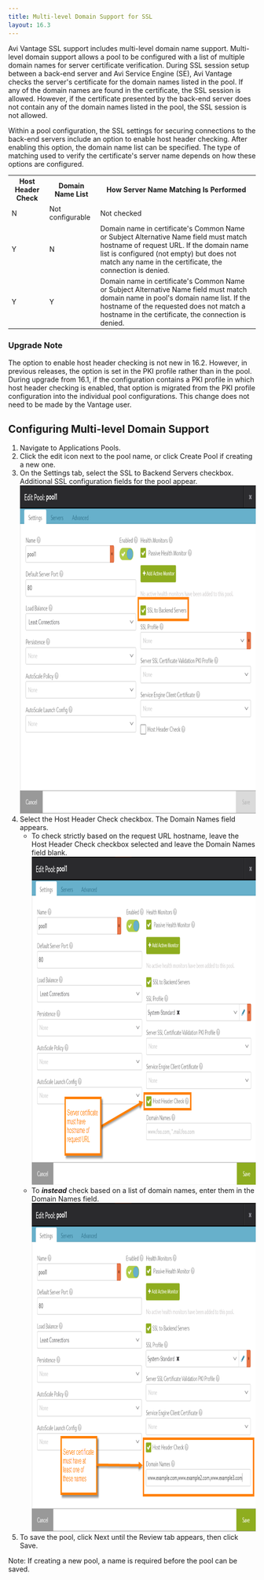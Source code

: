 ```yaml
---
title: Multi-level Domain Support for SSL
layout: 16.3
---
```

Avi Vantage SSL support includes multi-level domain name support. Multi-level domain support allows a pool to be configured with a list of multiple domain names for server certificate verification. During SSL session setup between a back-end server and Avi Service Engine (SE), Avi Vantage checks the server's certificate for the domain names listed in the pool. If any of the domain names are found in the certificate, the SSL session is allowed. However, if the certificate presented by the back-end server does not contain any of the domain names listed in the pool, the SSL session is not allowed.

Within a pool configuration, the SSL settings for securing connections to the back-end servers include an option to enable host header checking. After enabling this option, the domain name list can be specified. The type of matching used to verify the certificate's server name depends on how these options are configured.

<table class="table table table-bordered table-hover">  
<tbody>     
<tr>    
<th>Host Header Check
</th>
<th>Domain Name List
</th>
<th>How Server Name Matching Is Performed
</th>
</tr>
<tr>    
<td>N</td>
<td>Not configurable</td>
<td>Not checked</td>
</tr>
<tr>    
<td>Y</td>
<td>N</td>
<td>Domain name in certificate's Common Name or Subject Alternative Name field must match hostname of request URL. If the domain name list is configured (not empty) but does not match any name in the certificate, the connection is denied.</td>
</tr>
<tr>    
<td>Y</td>
<td>Y</td>
<td>Domain name in certificate's Common Name or Subject Alternative Name field must match domain name in pool's domain name list. If the hostname of the requested does not match a hostname in the certificate, the connection is denied.</td>
</tr>
</tbody>
</table> 

### Upgrade Note

The option to enable host header checking is not new in 16.2. However, in previous releases, the option is set in the PKI profile rather than in the pool. During upgrade from 16.1, if the configuration contains a PKI profile in which host header checking is enabled, that option is migrated from the PKI profile configuration into the individual pool configurations. This change does not need to be made by the Vantage user.

## Configuring Multi-level Domain Support

<ol> 
 <li>Navigate to Applications Pools.</li> 
 <li>Click the edit icon next to the pool name, or click Create Pool if creating a new one.</li> 
 <li>On the Settings tab, select the SSL to Backend Servers checkbox. Additional SSL configuration fields for the pool appear.<br> <a href="img/pool-ssl-sam1.png"><img class="alignnone size-full wp-image-8865" src="img/pool-ssl-sam1.png" alt="pool-ssl-sam1" width="856" height="667"></a></li> 
 <li>Select the Host Header Check checkbox. The Domain Names field appears. 
  <ul> 
   <li>To check strictly based on the request URL hostname, leave the Host Header Check checkbox selected and leave the Domain Names field blank.<br> <a href="img/pool-ssl-sam2.png"><img class="alignnone size-full wp-image-8866" src="img/pool-ssl-sam2.png" alt="pool-ssl-sam2" width="856" height="667"></a></li> 
   <li>To <strong><em>instead</em></strong> check based on a list of domain names, enter them in the Domain Names field.<br> <a href="img/pool-ssl-sam3.png"><img class="alignnone size-full wp-image-8867" src="img/pool-ssl-sam3.png" alt="pool-ssl-sam3" width="858" height="668"></a></li> 
  </ul> </li> 
 <li>To save the pool, click Next until the Review tab appears, then click Save.</li> 
</ol> 

Note: If creating a new pool, a name is required before the pool can be saved.

